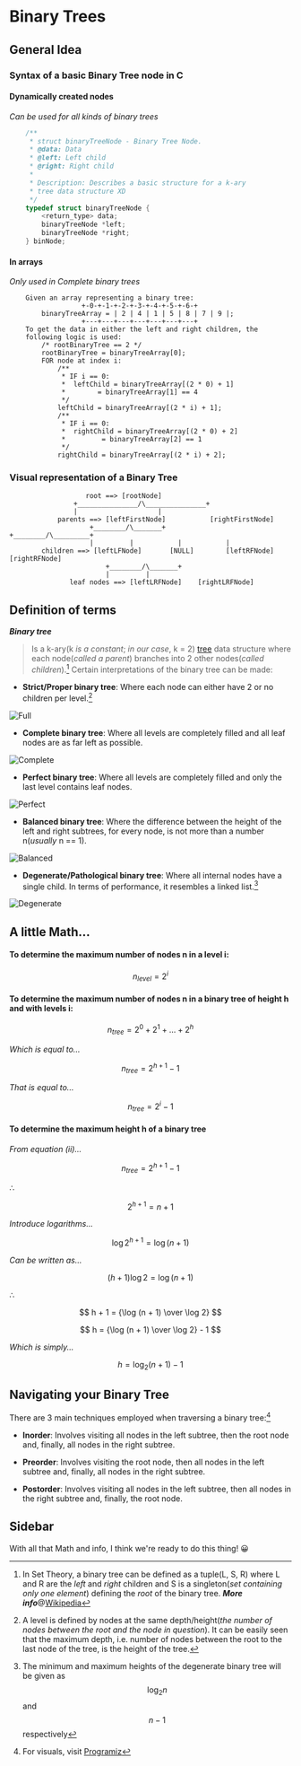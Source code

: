 # Binary Trees

## General Idea

### Syntax of a basic Binary Tree node in C

#### Dynamically created nodes

*Can be used for all kinds of binary trees*

```c
	/**
	 * struct binaryTreeNode - Binary Tree Node.
	 * @data: Data
	 * @left: Left child
	 * @right: Right child
	 *
	 * Description: Describes a basic structure for a k-ary
	 * tree data structure XD
	 */
	typedef struct binaryTreeNode {
		<return_type> data;
		binaryTreeNode *left;
		binaryTreeNode *right;
	} binNode;
```

#### In arrays

*Only used in Complete binary trees*

```
	Given an array representing a binary tree:
			  	  +-0-+-1-+-2-+-3-+-4-+-5-+-6-+
		binaryTreeArray = | 2 | 4 | 1 | 5 | 8 | 7 | 9 |;
			  	  +---+---+---+---+---+---+---+
	To get the data in either the left and right children, the
	following logic is used:
		/* rootBinaryTree == 2 */
		rootBinaryTree = binaryTreeArray[0];
		FOR node at index i:
			/**
			 * IF i == 0:
			 * 	leftChild = binaryTreeArray[(2 * 0) + 1]
			 *		  = binaryTreeArray[1] == 4
			 */
			leftChild = binaryTreeArray[(2 * i) + 1];
			/**
			 * IF i == 0:
			 * 	rightChild = binaryTreeArray[(2 * 0) + 2]
			 *		   = binaryTreeArray[2] == 1
			 */
			rightChild = binaryTreeArray[(2 * i) + 2];
```

### Visual representation of a Binary Tree

```
				   root ==> [rootNode]
				+_______________/\_______________+
				|		  	         |
      		parents ==> [leftFirstNode]	          [rightFirstNode]
      	      		+________/\_______+               +________/\_________+
      	      		|		  |	          |		      |
      	children ==> [leftLFNode]       [NULL]        [leftRFNode]	[rightRFNode]
				   		+________/\_______+
						|		  |
			   leaf nodes ==> [leftLRFNode]    [rightLRFNode]
```

## Definition of terms

***Binary tree***

> Is a k-ary(k *is a constant*; *in our case*, k = 2) [tree](https://en.wikipedia.org/wiki/Tree_(data_structure)) data structure where each node(*called a parent*) branches into 2 other nodes(*called children*).[^1] Certain interpretations of the binary tree can be made:

* **Strict/Proper binary tree**: Where each node can either have 2 or no children per level.[^2]

![Full](https://www.upgrad.com/blog/wp-content/uploads/2020/09/Picture2-1.jpg)

* **Complete binary tree**: Where all levels are completely filled and all leaf nodes are as far left as possible.

![Complete](https://www.upgrad.com/blog/wp-content/uploads/2020/09/Picture4.jpg)

* **Perfect binary tree**: Where all levels are completely filled and only the last level contains leaf nodes.

![Perfect](https://www.upgrad.com/blog/wp-content/uploads/2020/09/Picture6.jpg)

* **Balanced binary tree**: Where the difference between the height of the left and right subtrees, for every node, is not more than a number n(*usually* n == 1).

![Balanced](https://www.upgrad.com/blog/wp-content/uploads/2020/09/Picture7.jpg)

* **Degenerate/Pathological binary tree**: Where all internal nodes have a single child. In terms of performance, it resembles a linked list.[^3]

![Degenerate](https://www.upgrad.com/blog/wp-content/uploads/2020/09/Picture8.jpg)

[^1]: In Set Theory, a binary tree can be defined as a tuple(L, S, R) where L and R are the *left* and *right* children and S is a singleton(*set containing only one element*) defining the *root* of the binary tree. ***More info***@[Wikipedia](https://en.wikipedia.org/wiki/Binary_tree)
[^2]: A level is defined by nodes at the same depth/height(*the number of nodes between the root and the node in question*). It can be easily seen that the maximum depth, i.e. number of nodes between the root to the last node of the tree, is the height of the tree.
[^3]: The minimum and maximum heights of the degenerate binary tree will be given as $$ \log_2 n $$ and $$ n - 1 $$ respectively

## A little Math...

#### To determine the maximum number of nodes n in a level i:

$$ n_{level} = {2^i} $$

#### To determine the maximum number of nodes n in a binary tree of height h and with levels i:

$$ n_{tree} = {2^0 + 2^1 + ... + 2^h} $$

*Which is equal to...*

$$ n_{tree} = {2^{h + 1} - 1} $$

*That is equal to...*

$$ n_{tree} = {2^i - 1} $$

#### To determine the maximum height h of a binary tree

*From equation (ii)...*

$$ n_{tree} = {2^{h + 1} - 1} $$

&there4;

$$ 2^{h + 1} = {n + 1} $$

*Introduce logarithms...*

$$ \log 2^{h + 1} = {\log (n + 1)} $$

*Can be written as...*

$$ (h + 1)\log 2 = {\log (n + 1)} $$

&there4;

$$ h + 1 = {\log (n + 1) \over \log 2} $$

$$ h = {\log (n + 1) \over \log 2} - 1 $$

*Which is simply...*

$$ h = {\log_2 (n + 1) - 1} $$

## Navigating your Binary Tree

There are 3 main techniques employed when traversing a binary tree:[^4]

* **Inorder**: Involves visiting all nodes in the left subtree, then the root node and, finally, all nodes in the right subtree.

* **Preorder**: Involves visiting the root node, then all nodes in the left subtree and, finally, all nodes in the right subtree.

* **Postorder**: Involves visiting all nodes in the left subtree, then all nodes in the right subtree and, finally, the root node.

[^4]: For visuals, visit [Programiz](https://www.programiz.com/dsa/tree-traversal)

## Sidebar

With all that Math and info, I think we're ready to do this thing! :grinning:
